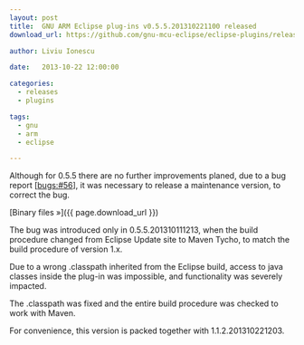 ```yaml
---
layout: post
title:  GNU ARM Eclipse plug-ins v0.5.5.201310221100 released
download_url: https://github.com/gnu-mcu-eclipse/eclipse-plugins/releases/tag/v0.5.5-201310221100

author: Liviu Ionescu

date:   2013-10-22 12:00:00

categories:
  - releases
  - plugins

tags:
  - gnu
  - arm
  - eclipse

---
```


Although for 0.5.5 there are no further improvements planed, due to a bug report [[bugs:#56](https://sourceforge.net/p/gnuarmeclipse/bugs/56/)], it was necessary to release a maintenance version, to correct the bug.

[Binary files »]({{ page.download_url }})

The bug was introduced only in 0.5.5.201310111213, when the build procedure changed from Eclipse Update site to Maven Tycho, to match the build procedure of version 1.x.

Due to a wrong .classpath inherited from the Eclipse build, access to java classes inside the plug-in was impossible, and functionality was severely impacted.

The .classpath was fixed and the entire build procedure was checked to work with Maven.

For convenience, this version is packed together with 1.1.2.201310221203.
